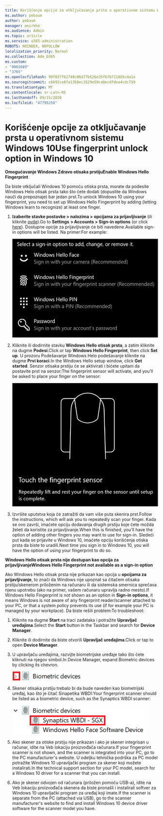 ```yaml
---
title: Korišćenje opcije za otključavanje prsta u operativnom sistemu Windows 10
ms.author: pebaum
author: pebaum
manager: mnirkhe
ms.audience: Admin
ms.topic: article
ms.service: o365-administration
ROBOTS: NOINDEX, NOFOLLOW
localization_priority: Normal
ms.collection: Adm_O365
ms.custom:
- "9001689"
- "3765"
ms.openlocfilehash: 99f037f62748c06d77b526e35f67b711885c4a1e
ms.sourcegitcommit: c6692ce0fa1358ec3529e59ca0ecdfdea4cdc759
ms.translationtype: MT
ms.contentlocale: sr-Latn-RS
ms.lasthandoff: 09/15/2020
ms.locfileid: "47795258"
---
```

# <a name="use-fingerprint-unlock-option-in-windows-10"></a><span data-ttu-id="64e1c-102">Korišćenje opcije za otključavanje prsta u operativnom sistemu Windows 10</span><span class="sxs-lookup"><span data-stu-id="64e1c-102">Use fingerprint unlock option in Windows 10</span></span>

<span data-ttu-id="64e1c-103">**Omogućavanje Windows Zdravo otisaka prstiju**</span><span class="sxs-lookup"><span data-stu-id="64e1c-103">**Enable Windows Hello Fingerprint**</span></span>

<span data-ttu-id="64e1c-104">Da biste otključali Windows 10 pomoću otiska prsta, morate da podesite Windows Helo otisak prsta tako što ćete dodati (dopustite da Windows nauči da prepoznaje) bar jedan prst.</span><span class="sxs-lookup"><span data-stu-id="64e1c-104">To unlock Windows 10 using your fingerprint, you need to set up Windows Hello Fingerprint by adding (letting Windows learn to recognize) at least one finger.</span></span> 

1. <span data-ttu-id="64e1c-105">**Izaberite stavke postavke > nalozima > opcijama za prijavljivanje** (ili kliknite [ovde](ms-settings:signinoptions?activationSource=GetHelp)).</span><span class="sxs-lookup"><span data-stu-id="64e1c-105">Go to **Settings  > Accounts > Sign-in options** (or click [here](ms-settings:signinoptions?activationSource=GetHelp)).</span></span> <span data-ttu-id="64e1c-106">Dostupne opcije za prijavljivanje će biti navedene.</span><span class="sxs-lookup"><span data-stu-id="64e1c-106">Available sign-in options will be listed.</span></span> <span data-ttu-id="64e1c-107">Na primer:</span><span class="sxs-lookup"><span data-stu-id="64e1c-107">For example:</span></span>

    ![Opcije prijavljivanja.](media/sign-in-options.png)

2. <span data-ttu-id="64e1c-109">Kliknite ili dodirnite stavku **Windows Hello otisak prsta**, a zatim kliknite na dugme **Podesi**.</span><span class="sxs-lookup"><span data-stu-id="64e1c-109">Click or tap **Windows Hello Fingerprint**, then click **Set up**.</span></span> <span data-ttu-id="64e1c-110">U prozoru Podešavanje Windows Helo podešavanje kliknite na dugme **Prvi koraci**.</span><span class="sxs-lookup"><span data-stu-id="64e1c-110">In the Windows Hello setup window, click **Get started**.</span></span> <span data-ttu-id="64e1c-111">Senzor otisaka prstiju će se aktivirati i bićete upitani da postavite prst na senzor:</span><span class="sxs-lookup"><span data-stu-id="64e1c-111">The fingerprint sensor will activate, and you'll be asked to place your finger on the sensor:</span></span>

   ![Senzor otisaka prstiju.](media/fingerprint-sensor.png)

3. <span data-ttu-id="64e1c-113">Izvršite uputstva koja će zatražiti da vam više puta skenira prst.</span><span class="sxs-lookup"><span data-stu-id="64e1c-113">Follow the instructions, which will ask you to repeatedly scan your finger.</span></span> <span data-ttu-id="64e1c-114">Kada se ovo završi, imaćete opciju dodavanja drugih prstiju koje ćete možda želeti da koristite za prijavljivanje.</span><span class="sxs-lookup"><span data-stu-id="64e1c-114">When this is finished, you'll have the option of adding other fingers you may want to use for sign-in.</span></span> <span data-ttu-id="64e1c-115">Sledeći put kada se prijavite u Windows 10, imaćete opciju korišćenja otiska prsta da biste to uradili.</span><span class="sxs-lookup"><span data-stu-id="64e1c-115">Next time you sign in to Windows 10, you will have the option of using your fingerprint to do so.</span></span>

<span data-ttu-id="64e1c-116">**Windows Hello otisak prsta nije dostupan kao opcija za prijavljivanje**</span><span class="sxs-lookup"><span data-stu-id="64e1c-116">**Windows Hello Fingerprint not available as a sign-in option**</span></span>

<span data-ttu-id="64e1c-117">Ako Windows Hello otisak prsta nije prikazan kao opcija u **opcijama za prijavljivanje**, to znači da Windows nije upoznat sa čitačem otisaka prstiju/skenerom priloženim na računaru ili da sistemska smernica sprečava njenu upotrebu (ako na primer, vašem računaru upravlja radno mesto).</span><span class="sxs-lookup"><span data-stu-id="64e1c-117">If Windows Hello Fingerprint is not shown as an option in **Sign-in options**, it means Windows is not aware of any fingerprint reader/scanner attached to your PC, or that a system policy prevents its use (if for example your PC is managed by your workplace).</span></span> <span data-ttu-id="64e1c-118">Da biste rešili problem:</span><span class="sxs-lookup"><span data-stu-id="64e1c-118">To troubleshoot:</span></span> 

1. <span data-ttu-id="64e1c-119">Kliknite na dugme **Start** na traci zadataka i potražite **Upravljač uređajima**.</span><span class="sxs-lookup"><span data-stu-id="64e1c-119">Select the **Start** button in the Taskbar and search for **Device Manager**.</span></span>

2. <span data-ttu-id="64e1c-120">Kliknite ili dodirnite da biste otvorili **Upravljač uređajima**.</span><span class="sxs-lookup"><span data-stu-id="64e1c-120">Click or tap to open **Device Manager**.</span></span>

3. <span data-ttu-id="64e1c-121">U upravljaču uređajima, razvijte biometrijske uređaje tako što ćete kliknuti na njegov simbol.</span><span class="sxs-lookup"><span data-stu-id="64e1c-121">In Device Manager, expand Biometric devices by clicking its chevron.</span></span>

   ![Biometrijski uređaji.](media/biometric-devices.png)

4. <span data-ttu-id="64e1c-123">Skener otisaka prstiju trebalo bi da bude naveden kao biometrijski uređaj, kao što je čitač Sinapetika WBDI:</span><span class="sxs-lookup"><span data-stu-id="64e1c-123">Your fingerprint scanner should be listed as a biometric device, such as the Synaptics WBDI scanner:</span></span>

   ![Biometrijski uređaji.](media/biometric-devices-expanded.png)

5. <span data-ttu-id="64e1c-125">Ako skener za otiske prstiju nije prikazan i ako je skener integrisan u računar, idite na Veb lokaciju proizvođača računara.</span><span class="sxs-lookup"><span data-stu-id="64e1c-125">If your fingerprint scanner is not shown, and the scanner is integrated into your PC, go to the PC manufacturer's website.</span></span> <span data-ttu-id="64e1c-126">U odeljku tehnička podrška za PC model potražite Windows 10 upravljački program za skener koji možete instalirati.</span><span class="sxs-lookup"><span data-stu-id="64e1c-126">In the technical support section for your PC model, search for a Windows 10 driver for a scanner that you can install.</span></span>

6. <span data-ttu-id="64e1c-127">Ako je skener odvojen od računara (priložen pomoću USB-a), idite na Veb lokaciju proizvođača skenera da biste pronašli i instalirali softver za Windows 10 upravljački program za uređaj koji imate.</span><span class="sxs-lookup"><span data-stu-id="64e1c-127">If the scanner is separate from the PC (attached via USB), go to the scanner manufacturer's website to find and install Windows 10 device driver software for the scanner model you have.</span></span>
